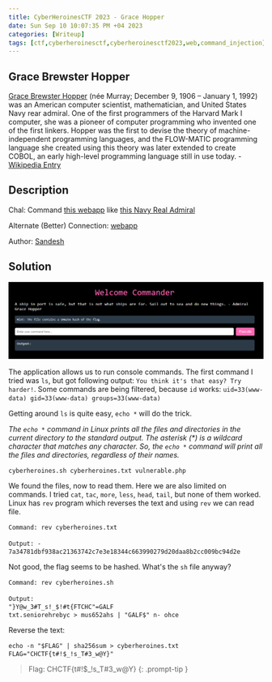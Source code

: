 ```yaml
---
title: CyberHeroinesCTF 2023 - Grace Hopper
date: Sun Sep 10 10:07:35 PM +04 2023
categories: [Writeup]
tags: [ctf,cyberheroinesctf,cyberheroinesctf2023,web,command_injection]
---
```


## Grace Brewster Hopper

[Grace Brewster Hopper](https://en.wikipedia.org/wiki/Grace_Hopper)  (née Murray; December 9, 1906 – January 1, 1992) was an American computer scientist, mathematician, and United States Navy rear admiral. One of the first programmers of the Harvard Mark I computer, she was a pioneer of computer programming who invented one of the first linkers. Hopper was the first to devise the theory of machine-independent programming languages, and the FLOW-MATIC programming language she created using this theory was later extended to create COBOL, an early high-level programming language still in use today. -  [Wikipedia Entry](https://en.wikipedia.org/wiki/Grace_Hopper)

## Description

Chal: Command  [this webapp](https://cyberheroines-web-srv2.chals.io/vulnerable.php)  like  [this Navy Real Admiral](https://www.youtube.com/watch?v=1LR6NPpFxw4)

Alternate (Better) Connection:  [webapp](http://ec2-3-144-228-78.us-east-2.compute.amazonaws.com:6262/vulnerable.php)

Author:  [Sandesh](https://github.com/Sandesh028)

## Solution

![grace-hopper-1](/assets/images/CyberHeroinesCTF/2023/grace-hopper-1.png)

The application allows us to run console commands. The first command I tried was `ls`, but got following output: `You think it's that easy? Try harder!`. Some commands are being filtered, because `id` works: `uid=33(www-data) gid=33(www-data) groups=33(www-data)`

Getting around `ls` is quite easy, `echo *` will do the trick.

_The `echo *` command in Linux prints all the files and directories in the current directory to the standard output. The asterisk (*) is a wildcard character that matches any character. So, the `echo *` command will print all the files and directories, regardless of their names._

```
cyberheroines.sh cyberheroines.txt vulnerable.php
```

We found the files, now to read them. Here we are also limited on commands. I tried `cat`, `tac`, `more`, `less`, `head`, `tail`, but none of them worked. Linux has `rev` program which reverses the text and using `rev` we can read file.

```
Command: rev cyberheroines.txt

Output: -  7a34781dbf938ac21363742c7e3e18344c663990279d20daa8b2cc009bc94d2e
```

Not good, the flag seems to be hashed. What's the `sh` file anyway?

```
Command: rev cyberheroines.sh

Output:
"}Y@w_3#T_s!_$!#t{FTCHC"=GALF
txt.seniorehrebyc > mus652ahs | "GALF$" n- ohce
```

Reverse the text:

```
echo -n "$FLAG" | sha256sum > cyberheroines.txt
FLAG="CHCTF{t#!$_!s_T#3_w@Y}"
```

> Flag: CHCTF{t#!$_!s_T#3_w@Y}
{: .prompt-tip }
